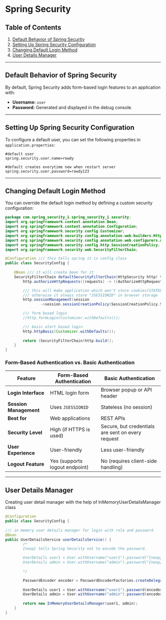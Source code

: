 # Spring Security

## Table of Contents
1. [Default Behavior of Spring Security](#default-behavior-of-spring-security)
2. [Setting Up Spring Security Configuration](#setting-up-spring-security-configuration)
3. [Changing Default Login Method](#changing-default-login-method)
4. [User Details Manager](#user-details-manager)

---

## Default Behavior of Spring Security
By default, Spring Security adds form-based login features to an application with:
- **Username:** `user`
- **Password:** Generated and displayed in the debug console.

---
## Setting Up Spring Security Configuration
To configure a default user, you can set the following properties in `application.properties`:

```properties
#default user
spring.security.user.name=rowdy

#default creates everytime new when restart server
spring.security.user.password=rowdy123
```

___

## Changing Default Login Method
You can override the default login method by defining a custom security configuration:
```java
package com.spring_security_1.spring_security_1.security;
import org.springframework.context.annotation.Bean;
import org.springframework.context.annotation.Configuration;
import org.springframework.security.config.Customizer;
import org.springframework.security.config.annotation.web.builders.HttpSecurity;
import org.springframework.security.config.annotation.web.configurers.AuthorizeHttpRequestsConfigurer;
import org.springframework.security.config.http.SessionCreationPolicy;
import org.springframework.security.web.SecurityFilterChain;

@Configuration /// this tells spring it is config class
public class SecurityConfig {
    
    @Bean /// it will create bean for it
    SecurityFilterChain defaultSecurityFilterChain(HttpSecurity http) throws Exception {
        http.authorizeHttpRequests((requests) -> ((AuthorizeHttpRequestsConfigurer.AuthorizedUrl)requests.anyRequest()).authenticated());

        /// this will make application which won't store cookies(STATELESS)
        /// otherwise it always store "JSESSIONID" in browser storage
        http.sessionManagement(session
                ->session.sessionCreationPolicy(SessionCreationPolicy.STATELESS));

        /// form based login
        //http.formLogin(Customizer.withDefaults());

        /// basic alert based login
        http.httpBasic(Customizer.withDefaults());
        
        return (SecurityFilterChain)http.build();
    }
}
```
### Form-Based Authentication vs. Basic Authentication

| Feature                 | Form-Based Authentication      | Basic Authentication                              |
|-------------------------|--------------------------------|---------------------------------------------------|
| **Login Interface**     | HTML login form                | Browser popup or API header                       |
| **Session Management**  | Uses `JSESSIONID`              | Stateless (no session)                            |
| **Best for**            | Web applications               | REST APIs                                         |
| **Security Level**      | High (if HTTPS is used)        | Secure, but credentials are sent on every request |
| **User Experience**     | User-friendly                  | Less user-friendly                                |
| **Logout Feature**      | Yes (supports logout endpoint) | No (requires client-side handling)                |
___

## User Details Manager
Creating user detail manager with the help of InMemoryUserDetailsManager class 
```java
@Configuration
public class SecurityConfig {
    
/// in memory user details manager for login with role and password
@Bean
public UserDetailsService userDetailsService() {
        /*
        {noop} tells Spring Security not to encode the password.

        UserDetails user1 = User.withUsername("user1").password("{noop}password1").roles("USER").build();
        UserDetails admin = User.withUsername("admin").password("{noop}adminpass").roles("ADMIN").build();
        
        */

        PasswordEncoder encoder = PasswordEncoderFactories.createDelegatingPasswordEncoder(); /// encoder
    
        UserDetails user1 = User.withUsername("user1").password(encoder.encode("password1")).roles("USER").build();
        UserDetails admin = User.withUsername("admin").password(encoder.encode("adminpass")).roles("ADMIN").build();
    
        return new InMemoryUserDetailsManager(user1, admin);
    }
}
```